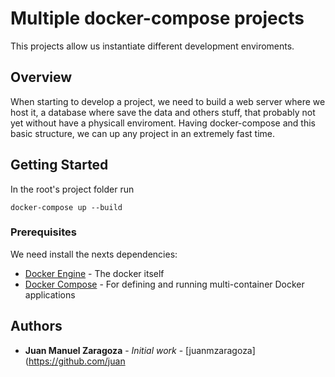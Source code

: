 # Multiple docker-compose projects

This projects allow us instantiate different development enviroments.

## Overview

When starting to develop a project, we need to build a web server where we host it, a database where save the data and others stuff, that probably not yet without have a physicall enviroment. 
Having docker-compose and this basic structure, we can up any project in an extremely fast time.

## Getting Started

In the root's project folder run

```
docker-compose up --build
```

### Prerequisites

We need install the nexts dependencies:

* [Docker Engine](https://docs.docker.com/engine/installation/) - The docker itself
* [Docker Compose](https://docs.docker.com/compose/install/) - For defining and running multi-container Docker applications

## Authors

* **Juan Manuel Zaragoza** - *Initial work* - [juanmzaragoza](https://github.com/juan